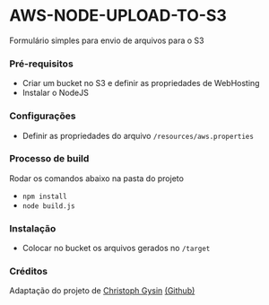 # AWS-NODE-UPLOAD-TO-S3
Formulário simples para envio de arquivos para o S3

### Pré-requisitos
- Criar um bucket no S3 e definir as propriedades de WebHosting
- Instalar o NodeJS

### Configurações
- Definir as propriedades do arquivo ```/resources/aws.properties```

### Processo de build
Rodar os comandos abaixo na pasta do projeto
- ```npm install```
- ```node build.js```

### Instalação
- Colocar no bucket os arquivos gerados no ```/target```


### Créditos
Adaptação do projeto de [Christoph Gysin](mailto:christoph.gysin@gmail.com) [(Github)](https://github.com/serverless/examples/tree/master/aws-node-upload-to-s3-and-postprocess)
